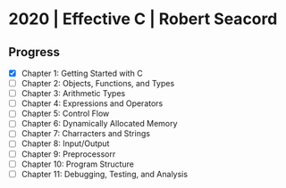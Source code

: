 # 2020 | Effective C | Robert Seacord

## Progress

- [x] Chapter 1: Getting Started with C
- [ ] Chapter 2: Objects, Functions, and Types
- [ ] Chapter 3: Arithmetic Types
- [ ] Chapter 4: Expressions and Operators
- [ ] Chapter 5: Control Flow
- [ ] Chapter 6: Dynamically Allocated Memory
- [ ] Chapter 7: Charracters and Strings
- [ ] Chapter 8: Input/Output
- [ ] Chapter 9: Preprocessorr
- [ ] Chapter 10: Program Structure
- [ ] Chapter 11: Debugging, Testing, and Analysis
